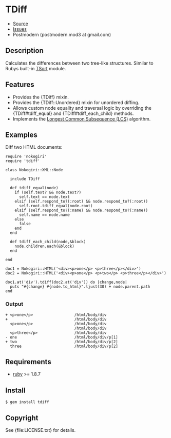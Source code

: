 # TDiff

* [Source](http://github.com/postmodern/tdiff)
* [Issues](http://github.com/postmodern/tdiff/issues)
* Postmodern (postmodern.mod3 at gmail.com)

## Description

Calculates the differences between two tree-like structures. Similar to
Rubys built-in [TSort](http://rubydoc.info/docs/ruby-stdlib/1.9.2/TSort)
module.

## Features

* Provides the {TDiff} mixin.
* Provides the {TDiff::Unordered} mixin for unordered diffing.
* Allows custom node equality and traversal logic by overriding the
  {TDiff#tdiff_equal} and {TDiff#tdiff_each_child} methods.
* Implements the [Longest Common Subsequence (LCS)](http://en.wikipedia.org/wiki/Longest_common_subsequence_problem) algorithm.

## Examples

Diff two HTML documents:

    require 'nokogiri'
    require 'tdiff'

    class Nokogiri::XML::Node

      include TDiff

      def tdiff_equal(node)
        if (self.text? && node.text?)
          self.text == node.text
        elsif (self.respond_to?(:root) && node.respond_to?(:root))
          self.root.tdiff_equal(node.root)
        elsif (self.respond_to?(:name) && node.respond_to?(:name))
          self.name == node.name
        else
          false
        end
      end

      def tdiff_each_child(node,&block)
        node.children.each(&block)
      end

    end

    doc1 = Nokogiri::HTML('<div><p>one</p> <p>three</p></div>')
    doc2 = Nokogiri::HTML('<div><p>one</p> <p>two</p> <p>three</p></div>')

    doc1.at('div').tdiff(doc2.at('div')) do |change,node|
      puts "#{change} #{node.to_html}".ljust(30) + node.parent.path
    end

### Output

    + <p>one</p>                  /html/body/div
    +                             /html/body/div
      <p>one</p>                  /html/body/div
                                  /html/body/div
      <p>three</p>                /html/body/div
    - one                         /html/body/div/p[1]
    + two                         /html/body/div/p[2]
      three                       /html/body/div/p[2]

## Requirements

* [ruby](http://www.ruby-lang.org/) >= 1.8.7

## Install

    $ gem install tdiff

## Copyright

See {file:LICENSE.txt} for details.

